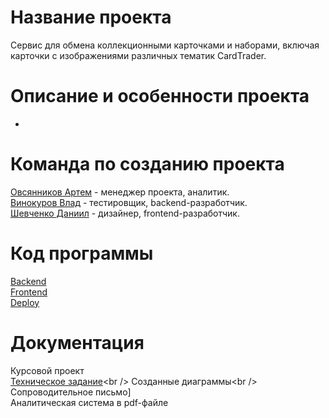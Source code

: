 # Название проекта
Сервис для обмена коллекционными карточками и наборами, включая карточки с изображениями различных тематик CardTrader. <br />

# Описание и особенности проекта
-

# Команда по созданию проекта
[Овсянников Артем](https://github.com/artemmmov) - менеджер проекта, аналитик. <br />
[Винокуров Влад](https://github.com/GoreIbIu) - тестировщик, backend-разработчик. <br />
[Шевченко Даниил](https://github.com/drklbri) - дизайнер, frontend-разработчик. <br />

# Код программы

[Backend]() <br />
[Frontend]() <br />
[Deploy]() <br />

# Документация

Курсовой проект <br />
[Техническое задание]([https://github.com/5david-hub5/TP-4.1-5/tree/main/Документация/Техническое%20задание](https://github.com/drklbri/CardTrader/blob/main/documentation/technical%20spec%20beta.docx))<br />
Созданные диаграммы<br />
Сопроводительное письмо]<br />
Аналитическая система в pdf-файле<br />
